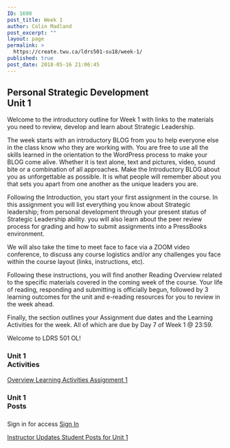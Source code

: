 ```yaml
---
ID: 1690
post_title: Week 1
author: Colin Madland
post_excerpt: ""
layout: page
permalink: >
  https://create.twu.ca/ldrs501-su18/week-1/
published: true
post_date: 2018-05-16 21:06:45
---
```

<!--themify_builder_static--><h2>Personal Strategic Development<br/>Unit 1</h2>
 <p>Welcome to the introductory outline for Week 1 with links to the materials you need to review, develop and learn about Strategic Leadership.</p> <p>The week starts with an introductory BLOG from you to help everyone else in the class know who they are working with. You are free to use all the skills learned in the orientation to the WordPress process to make your BLOG come alive. Whether it is text alone, text and pictures, video, sound bite or a combination of all approaches. Make the Introductory BLOG about you as unforgettable as possible. It is what people will remember about you that sets you apart from one another as the unique leaders you are.</p> <p>Following the Introduction, you start your first assignment in the course. In this assignment you will list everything you know about Strategic leadership; from personal development through your present status of Strategic Leadership ability. you will also learn about the peer review process for grading and how to submit assignments into a PressBooks environment.</p> <p>We will also take the time to meet face to face via a ZOOM video conference, to discuss any course logistics and/or any challenges you face within the course layout (links, instructions, etc).</p> <p>Following these instructions, you will find another Reading Overview related to the specific materials covered in the coming week of the course. Your life of reading, responding and submitting is officially begun, followed by 3 learning outcomes for the unit and e-reading resources for you to review in the week ahead.</p> <p>Finally, the section outlines your Assignment due dates and the Learning Activities for the week. All of which are due by Day 7 of Week 1 @ 23:59.</p> <p>Welcome to LDRS 501 OL!</p>
<h3>Unit 1<br/>Activities</h3>
 
 <a href="https://create.twu.ca/ldrs501-su18/unit-1/"> Overview </a> <a href="https://create.twu.ca/ldrs501-su18/unit-1-learning-activities/"> Learning Activities </a> <a href="https://create.twu.ca/ldrs501-su18/assignment-1"> Assignment 1 </a> 
<h3>Unit 1<br/>Posts</h3>
 
 <h3></h3> Sign in for access 
 <a href="https://create.twu.ca/wp-admin"> Sign In </a> 
 
 <a href="https://create.twu.ca/ldrs501-su18/category/u1-updates"> Instructor Updates </a> <a href="https://create.twu.ca/ldrs501-su18/category/unit-1"> Student Posts for Unit 1 </a><!--/themify_builder_static-->